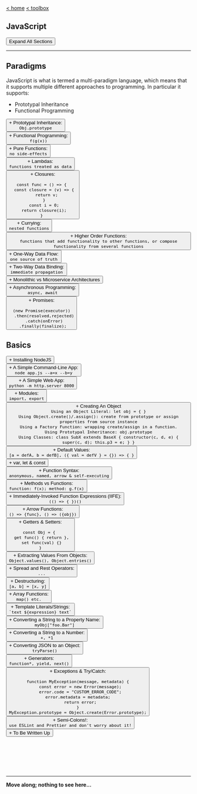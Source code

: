 <div style="display: inline-block;">
<a class="link" href="http://oclipa.github.io/">&lt; home</a>
<a class="link" href="http://oclipa.github.io/toolbox.html">&lt; toolbox</a>
</div> 

## JavaScript

<button type="button" id="toggle-all" value="none">Expand All Sections </button>

-------------------------------------------------------------------------------------------------------

## Paradigms

JavaScript is what is termed a multi-paradigm language, which means that it supports multiple different approaches to programming.  In particular it supports:

   * Prototypal Inheritance
   * Functional Programming

<div id="pi">
  <button type="button" class="collapsible">+ Prototypal Inheritance: <br/><code class="ex">Obj.prototype</code></button>   
<div class="content" style="display: none;" markdown="1">

* Objects without classes.
   * Each object instance has a prototype: Object.prototype, which is itself an object instance.
   * The prototype cannot access private variables in an child instance (they need to be accessed using getters and setters).
* Protoype delegation (the prototype chain)
   * a.k.a Object Linked to Other Objects - OLOO.
   * If a function is not found in the object, the engine will then look for it in the prototype.
* Prototype concatenation (`Object.assign()`)
   * Can pick and choose which properties to inherit (and dynamically change this over time).
* Function inheritance
   * Using a function to create a closure.

&nbsp;

-------------------------------------------------------------------------------------------------------

Note that prototypal inheritance is **not the same as classical inheritance**.  
   * In classical inheritance, classes are provided with a blueprint that is built from a hierarchical chain of sub-classes.  An instantiated class will be a single object with all of the properties of the sub-classes.
      * Pros:
         * Basic concepts easier to understand and interpret.
         * Code tends to be easier to read.
         * Better IDE support.
      * Cons:
         * Tight coupling, which makes it difficult to makes changes to base classes.
         * Multiple inheritance is very difficult to implement.
         * Brittle architecture, since bad designs are often baked into hierarchies so hard to fix.
         * Cannot choose what to inherit (Gorilla/Banana analogy, although can be minimized using interfaces).
   * In prototypal inheritance, objects concatenate properties from multiple objects in a flat (or much flatter) hierarchy. 
      * Pros:
         * Loose coupling.
         * Easier to maintain and update code (e.g. add additional properties or functionality at a later date).
         * Easier to scale across multiple processors.
      * Cons:
         * Code can be harder to read.
         * Steeper learning curve (particularly if coming from an OO background; scoping!)
   
JavaScript does not support (true) classical inheritance.

*It is difficult to identify any case where classical inheritance is more appropriate than prototypal inheritance!  The only case appears to be "if the language you are using depends on classical inheritance".*

&nbsp;

-------------------------------------------------------------------------------------------------------

A more in-depth discussion regarding descriptions of prototypal inheritance, can be found [here](https://alexsexton.com/blog/2013/04/understanding-javascript-inheritance/).  The following is extracted from that article:

```js
// define a prototype object with defaults.
const defaults = {
  zero: 0,
  one: 1
};

// use the prototype to create 
// specific instances
const myOptions = Object.create(defaults);
const yourOptions = Object.create(defaults);

// change properties of one instance
myOptions.zero = 1000;

// change properties of another instance
yourOptions.one = 42;

// update the defaults
defaults.two = 2;

// the instances have picked up the new defaults.
myOptions.two; // 2
yourOptions.two; // 2

// to create a new object that inherits 
// one of the instances, use:
let myWiderOptions = Object.create(defaults);
myWiderOptions = Object.assign(
    myWiderOptions, 
    myOptions, 
    { three: 3 }
);
// or, 
// let myWiderOptions = Object.create(myOptions);
// myOptions.three = 3;
```
</div>
</div>

<div id="fp">
<button type="button" class="collapsible">+ Functional Programming: <br/><code class="ex">f(g(x))</code></button>   
<div class="content" style="display: none;" markdown="1">

At it's core, functional programming is based on the four main principles:

   * Functional Composition
   * Avoiding Shared State
   * Avoiding Mutable Data
   * Avoiding Side-Effects

&nbsp;

-------------------------------------------------------------------------------------------------------

**Functional Composition**

* Function composition is the process of combining two or more functions in order to produce a new function, e.g. `f(g(x))`.
* There are two approaches to composition: compose and pipe.

*compose*

```js
// defining compose function
// this evalutes the functions 
// right-to-left (or bottom-to-top) 
// e.g. { ... 4th, 3rd, 2nd, 1st }
const compose = (...functions) => data =>
  functions.reduceRight((value, func) => func(value), data);

// e.g.
pipe(
  reverse,
  get6Characters,
  uppercase,
  getName,
)({ name: 'Fred Flintstone' })

// = [F DERF]
```
*pipe*

```js
// defining pipe function
// this evalutes the functions 
// left-to-right ( or top-to-bottom) 
// e.g. { 1st, 2nd, 3rd, 4th ... }
const pipe = (...functions) => data =>
  functions.reduce((value, func) => func(value), data);

// e.g.
pipe(
  getName,
  uppercase,
  get6Characters,
  reverse 
)({ name: 'Fred Flintstone' })

// = [F DERF]
```

&nbsp;

-------------------------------------------------------------------------------------------------------

**Avoiding Shared State**

* A function should not have any internal state and it should certainly not share that state with other functions.
* A function should only be aware of the data passed into it as input.
* The problem with shared state is that in order to understand the effects of a function, it is necessary to know the entire history of every shared variable that the function uses or affects.
* If state is shared, race-conditions can result, where functions compete to access resources.  This can mean that the order in which function calls can result is different output.

&nbsp;

-------------------------------------------------------------------------------------------------------

**Avoiding Mutable Data**

* Mutable data is any data that can changed after it was created.
* An immutable value or object cannot be changed, so every update creates new value, leaving the old one untouched.


&nbsp;

-------------------------------------------------------------------------------------------------------

**Avoiding Side-Effects**

In functional programming, a side effect is any application state change that is observable outside the called function other than its return value.

Examples include:
   * Modifying any external variable or object property (e.g., a global variable, or a variable in the parent function scope chain).
   * Logging to the console.
   * Writing to the screen.
   * Writing to a file.
   * Writing to the network.
   * Triggering any external process.
   * Calling any other functions with side-effects.

The goal in functional programming is to minimize side-effects; in the ideal case, the only result of calling a function should be the return value.

If side-effects cannot be avoided, best practice is to isolate them from the rest of the software.  To draw a comparision with OO programming, this is similar to the Model-View-Controller (MVC) pattern, where the View is the side-effects, the Controller the functional logic, and the Model the state.  These "components" should be kept separate and loosely coupled.

&nbsp;

-------------------------------------------------------------------------------------------------------

The ideal form of a function is the pure function, a function for which the same inputs always result in the same output, and there are no side-effects (i.e. no outside effects other than the return value).

Functional programming is supported by features such a:
   * First-class functions (i.e. functions are treated as objects)
   * Functions are arguments (i.e. the ability to pass a function as an argument)
   * Higher order functions (i.e. functions that accept other functions as input and return a function)
   
These features are typically enabled by combining **lambdas** (abstractions that can be passed into functions as data) with **closures** (encapsulation of data with functions such that they can be passed around).

</div>
</div>

<div id="purefunc">
<button type="button" class="collapsible">+ Pure Functions: <br/><code class="ex">no side-effects</code></button>   
<div class="content" style="display: none;" markdown="1">

A pure function is one that:

   * Given the same inputs, always returns the same output.
   * Has no side-effects.

Essentially, these are the essence of functional programming.

One of the chief advantages of pure functions is that, as long as the result is the same, they can be replaced without changing the meaning of the program, which is useful for things like micro-services and unit testing.  In addition, since they are guaranteed to be completely self-contained, they are great candidates for situations that require concurrency.

An indicator of an impure function is one that can be called without using its return value.  This implies that it produces side-effects.

In an ideal world, an application would be composed entirely of pure functions.  In practice, impure functions are required (e.g. Math.random(); Data.getTime(); anything that updates the UI or data source).

</div>
</div>

<div id="lambda">
<button type="button" class="collapsible">+ Lambdas: <br/><code class="ex">functions treated as data</code></button>   
<div class="content" style="display: none;" markdown="1">

Lambda expressions are abstractions that enable a function to be passed around like data.  In other languages that support them, lambda expressions are normally identified by arrow notation (`=>`), but this is not the case in JavaScript.

In JavaScript, it is common for 'lambda expression' to be reserved for anonymous functions, but this is not strictly true.  It is perfectly possible for a named function to a lambda expression *as long as it is passed into another function and treated as data*.   In addition, it is perfectly possible for an anonymous functions to not be a lambda expression *if it is not passed into another function*.  An example of this latter case would be a Self-Executing Function.

In summary: Lambda means "function used as data".

</div>
</div>

<div id="closures">
<button type="button" class="collapsible">+ Closures: <br/><code class="ex">
const func = () => { 
  const closure = (v) => { 
    return v; 
  } 
  const i = 0; 
  return closure(i); 
} 
</code></button>   
<div class="content" style="display: none;" markdown="1">

A more in-depth discussion of closures is given [here](https://oclipa.github.io/csharp-cheat-sheet/#closures?expand) (in the context of C#, but the general principles apply to JavaScript).  

In summary, there are two basic use cases:
1. Storing the state of data to be used in a particular method at a later time.
1. Hiding data but leaving it accessible to a particular method.

The following are a couple of illustrative examples...

This first example demonstrates a problem that closures can solve:  
   * At first glance this might be expected to print out (0, 1, 2, ...etc), but the actual output will be (10, 10, 10, ...etc).  
   * This is because `i` exists in the scope of the `createPrinters` function, so the latest value (10) will be used when the function is evaluated.

```js
const createPrinters = () => { 
  
  const arr = []; 
  
  // i is scoped within this function,
  // and so will retain whatever value
  // was set when the for loop completes.
  let i; 
  for (i = 0; i < 10; i++)  
  { 
    // storing anonymous function 
    arr[i] = () => { 
    
      // in arrow functions, variables are
      // scoped within the parent block 
      // (in this case, within the for loop)
      return i; 
    };
  } 

  // returning the array. 
  return arr; 
}

const printers = createPrinters(); 
  
printers.map(printer => { 
              console.log(printer()); 
            });

```
This second example shows a solution to the first example:
   * `val` is scoped within a closure (basically, a couple of nested functions), so it will retain whichever value it had when the closure was instantiated.  
   * When the `createPrinters` function is evaluated, the output will be the less surprising (0, 1, 2, ...etc).

```js
const createPrinters = () => { 
    
  const createClosure = (val) => { 
    
    // val is scoped within this function,
    // and so will retain whatever value
    // was passed in via the arguments.
    return () => {
    
      // in arrow functions, variables are
      // scoped within the parent block (in
      // this case, within createClosure)
      return val; 
    }; 
  };
  
  var arr = []; 
  var i; 
  for (i = 0; i < 10; i++)  
  { 
    // storing the closure function 
    arr[i] = createClosure(i); 
  } 
  return arr; 
};

var printers = createPrinters(); 

printers.map(printer => { 
              console.log(printer()); 
            })
```

This final example demonstrates how a closure can be used for data privacy:
   * In this case, our hero's profession can only be revealed by asking him directly (with a password!), unlike his appearance, which can be seen just by looking at him.

```js
const animal = {
  animalType: 'animal',
 
  describe () {
    return 'An ' + this.animalType + ' with ' + this.furColor + 
      ' fur, ' + this.legs + ' legs, and a ' + this.tail + ' tail.';
  }
};
 
const mouse = () => {
  const secret = 'spy';

  const testPassword = (password) => {
    const privateKey = -2133058532;

    let hash = 0; 
    if (password.length === 0) return hash; 
    for (i = 0; i < password.length; i++) { 
      char = password.charCodeAt(i); 
      hash = ((hash << 5) - hash) + char; 
      hash = hash & hash; 
    } 
    return hash === privateKey; 
  };

  return Object.assign(
    Object.create(animal), 
    {
      animalType: 'mouse',
      furColor: 'brown',
      legs: 4,
      tail: 'long, skinny',
      profession: (password) => {
        return testPassword(password) ? 
                  secret : "secret";
      }
    }
  );
};
 
const peek = (animal) => {
  console.log("Peek:");
  console.log(animal);
};
const ask = (animal, password) => {
  console.log("Ask:");
  console.log(animal.profession(password));
};

const james = mouse();

peek(james); // "secret"
ask(james, "skyfall"); // "spy"
```
</div>
</div>

<div id="curry">
<button type="button" class="collapsible">+ Currying: <br/><code class="ex">nested functions</code></button>   
<div class="content" style="display: none;" markdown="1">

Currying is a process in functional programming in which we can transform a function with multiple arguments into a sequence of nesting functions. It returns a new function that expects the next argument inline.

*NOTE*: the number of nested functions a curried function has depends on the number of arguments it receives. If this is not the case, it is not a *curry* but a *partial function*.

**A Simple Example**

Consider the following function that multiplies two numbers:
```js
function multiply(x, y) { return x * y; }
```
This function can be refactored in the following manner:
```js
function curriedMultiply(x) {
  return (y) => { return x * y; }
}
```
Now, `curriedMultiply` no longer performs the multiplication itself; instead, it returns a specialized multipler function.

For example, `curriedMultiply(3)` is effectively the same as the following:
```js
function(y) {
  return 3 * y;
}
```
*NOTE*: `multiply(x, y)` is equivalent to `curriedMultiply(x)(y)`.

**A More Real-World Example**

Consider how `fs.readFile(path, encoding, callback)` can be curried to separate out the callback parameter:
```js
fs.curriedReadFile(path, encoding);
```
This now returns a specialized reader function:
```js
const reader = fs.curriedReadFile("hello.txt", "utf8");

reader(callback);
```
Here, `reader` is an asynchronous function that only knows how to read `hello.txt` and has a single callback parameter.

This is useful because `curriedReadFile` can be implemented so that it starts the asynchronous read operation but we are not forced to use the reader immediately.  The function can be cached or passed around while the I/O operation progresses.  When we need the result, we will call the reader with a callback.

By currying, we have separated the initiation of the asynchronous operation from the retrieval of the result. This is very powerful because now we can initiate several operations in a close sequence, let them do their I/O in parallel, and retrieve their results afterwards. Here is an example:

```js
const reader1 = curriedReadFile(path1, "utf8");
const reader2 = curriedReadFile(path2, "utf8");
// I/O is parallelized and we can do other things while it runs

// further down the line:
reader1((err, data1) => {
  reader2((err, data2) => {
    // do something with data1 and data2
  });
`});
```

```js
function curriedReadFile(path, encoding) {
  var _done, _error, _result;

  // create a default callback that simply stores the 
  // results and any error message, and flags that the
  // I/O is complete.
  var callback = (error, result) => { 
    _done = true,
    _error = error, 
    _result = result; 
  };

  // starts reading the file asynchronously.
  // the callback is passed as a closure; when triggered this
  // will store the results and any error message (and 
  // set "done" to true)  
  fs.readFile(path, encoding, function(e, r) { 
    callback(e, r); 
  });

  // Here '_' is the function we pass to curriedReadFile
  // Where we actually do the IO stuff
  return (_) => {

    // If fs.readFile returned (_done is set), we just 
    // execute our IO code with the results
    if (_done) {
      _(_error, _result);

    // If it still hasn't return, our function that 
    // does IO stuff ('_') now becomes the callback 
    // (see fs.readFile body)
    } else {
      callback = _; 
    };
  }
}
```

**When Is Currying Useful?**

Some cases where currying is useful are:
* When you want to write little code modules that can be reused and configured with ease (e.g. for distribution by npm).
* When you want to avoid frequently calling a function with the same argument.

**Curry == Promise?**

The ability for a curry to encapsulate an asynchronous function and return the result later means that this could be considered a very simple form of a Promise.

</div>
</div>

<div id="hof">
<button type="button" class="collapsible">+ Higher Order Functions: <br/><code class="ex">functions that add functionality to other functions, or compose functionality from several functions</code></button>   
<div class="content" style="display: none;" markdown="1">

Higher Order Functions are fundamental to the way JavaScript works.  Essentially they allow functions to be composed together, to return another function. 

A Higher Order Function accepts one or more functions as arguments and returns another function.

```js
const strArray = ['JavaScript', 'Python', 'PHP', 'Java', 'C'];

// this is a higher order function
function mapForEach(arr, fn) {
  const newArray = [];
  for(let i = 0; i < arr.length; i++) {
    newArray.push(
      fn(arr[i])
    );
  }
  return newArray;
}

// pass a function to mapForEach that returns
// the number of characters in an item
const lenArray = mapForEach(strArray, function(item) {
  return item.length;
});

// prints [ 10, 6, 3, 4, 1 ]
console.log(lenArray);
```

</div>
</div>

<div id="oneway">
<button type="button" class="collapsible">+ One-Way Data Flow: <br/><code class="ex">one source of truth</code></button>   
<div class="content" style="display: none;" markdown="1">

* One-way data flow means that the model is the single source of truth.
* The UI can signal changes to the model but only the model can change the app's state.
* Data is input from the UI and then passed back to the model to be manipulated.  The results are then passed down the component tree to be redisplayed.
* This effectively means that the application follows the Data Down, Action Up pattern, which makes it easier to understand.

```
user notifies intention to update
=====> intention sent "up" to model 
==========> model decides what to do with intention
<========== model updates based on intention
<===== updated properties sent "down" to components
updated properties displayed to user
```

Pros:
   * Simple data flow (which makes debugging easier)
   * Scales well.

Cons:
   * Can require more code.

This is typically used in front-end frameworks, such as React, however the following is an example using vanilla JavaScript:

**Vanilla JS Example**

*oneway.html*

```html
<!DOCTYPE html>
<html>
<head>
  <meta charset="utf-8">
  <meta name="viewport" content="width=device-width">
  <title>JS Bin</title>
</head>
<body>
    <main class="main">
      <div class="quote" data-binding="quote"></div>
      <div class="author" data-binding="author"></div>
    </main>

    <script src="./oneway.js"></script>
</body>
</html>
```

*oneway.css*

```css
body {
  height: 100vh;
  margin: 0;
  padding: 0;
  display: flex;
  font-family: "Helvetica neue", Helvetica, sans-serif;
  justify-content: center;
}

.main {
  width: 60%;
  align-self: center;
}

.quote {
  font-style: italic;
}

.author {
  font-weight: 600;
  text-align: right;
}
```

*oneway.js*

```js
import './oneway.css';

// create an array of quotes
const quotes = [
  {
    author: 'Albert Einstein',
    quote: 'Strive not to be a success, but rather to be of value.'
  },
  {
    author: 'Robert Frost',
    quote: `Two roads diverged in a wood, and I—I took the one 
            less traveled by, And that has made all the difference.`
  }
];

// timer mimics user interaction
// setInterval() is a built-in function provided by the window.
setInterval(() => {

  // 1) at intervals, a random quote is "selected by the user"
  const index = Math.floor(
    Math.random() * Math.floor(quotes.length)
  );
  const { author, quote } = quotes[index];
  
  // 2) selected quote is "sent to model"
  Object.assign(state, {
    author: author,
    quote: quote
  });
}, 2000); // every 2 seconds; triggers render

// Proxy mimics model
const createStateProxy = (quote) => {
  return new Proxy(quote, {
    // get handler returns a value derived
    // from the supplied properties 
    //(e.g. validation)
    // get: (quote, property, value) => { }
    
    // set handler allows the quote to
    // to be updated based on the property
    // and value; returns a boolean to 
    // indicate success.
    set: (quote, property, value) => {
    
      // 3) quote is updated
      quote[property] = value;
      
      // 4) updated quote is "sent to UI"
      render();
      
      return true;
    }
  });
};

const stateProxy = createStateProxy(quotes[0]);

const render = () => {
  // get all data-binding ids in HTML document
  const bindings = Array.from(
    document.querySelectorAll('[data-binding]')
  ).map(
    e => e.dataset.binding
  );
  
  // if the data-binding ids match a property
  // in the stateProxy, update the HTML to display
  // the property value
  bindings.forEach(binding => {
    if (stateProxy[binding]) {
      document.querySelector(
        `[data-binding='${binding}']`
      ).innerHTML = stateProxy[binding];
    } else {
      throw new ReferenceError(
          `${binding} is a not a member of the current page`
      );
    }
  });
};

render();
```

**React Example**

*App.js*

```jsx
import React, { Component } from 'react';
import ReactDOM from 'react-dom';
import './oneway.css';
import Quote from './Quote'

class App extends Component {
  state = {
    author: '',
    quote: '',
  };

  quoteChangeHandler = (newAuthor, newQuote) => {
    this.setState({ author: newAuthor, quote: newQuote });
  };

  render() {

    let quote = (<Quote 
                  onChange={this.quoteChangeHandler} 
                  quote={this.state.quote} 
                  author={this.state.author} />);

    return (
      <div className="App"> {/* required */} 
        {quote}
      </div>
    );
  }
}

export default App;
```

*Quote.js*

```jsx
import React, { useEffect } from 'react';

const Quote = (props) => {

  const quotes = [
    {
      author: 'Albert Einstein',
      quote: 'Strive not to be a success, 
              but rather to be of value.'
    },
    {
      author: 'Robert Frost',
      quote: 'Two roads diverged in a wood, 
               and I—I took the one less 
               traveled by, And that has 
               made all the difference.'
    }
  ];
  
  function updateQuote(){
    const index = Math.floor(Math.random() * Math.floor(quotes.length));
    const { author, quote } = quotes[index];
    props.onChange(author, quote)
  }

  useEffect(() => {
    // fake user interaction
    const timer = setTimeout(() => {
      updateQuote();
    }, 2000);

    return () => {
      clearTimeout(timer); // JavaScript built-in function
    };
  });

  return (
    <div class="main">
      <div class="quote">{props.quote}</div>
      <div class="author">{props.author}</div>
    </div>
  );
}

export default Quote;
```


</div>
</div>

<div id="twoway">
<button type="button" class="collapsible">+ Two-Way Data Binding: <br/><code class="ex">immediate propagation</code></button>   
<div class="content" style="display: none;" markdown="1">

Two-way binding just means that:
1. When properties in the model get updated, the updates get *immediately propagated* to the view.
1. When UI elements get updated, the changes get *immediately propagated* to the model.

```
user 1 interacts with view 1
<=====> model 1 reflects interaction
<==========> model 1 updates model 2
view 1 updates to reflect model 1 and model 2
view 2 updates to reflect model 1 and model 2
```

Pros:
   * View will always reflect model (and vice versa).
   * Makes model a safe, atomic data source for whole application.

Cons:
   * Can be difficult to debug.

</div>
</div>

<div id="mono">
<button type="button" class="collapsible">+ Monolithic vs Microservice Architectures</button>   
<div class="content" style="display: none;" markdown="1">

A monolithic application is one written as one unit of code, with components designed to work together, sharing the same memory and resources.

Pros:
  * Easier to implement features that have cross-cutting concerns (e.g. logging, security features, etc.).
  * Can have performance advantages due to shared-memory access.

Cons:
  * Componenents tend to be tightly coupled, which makes maintence and scaling difficult.
  * Can be much harder to understand dependencies and data flow.

A microservice consists of many smaller, independent applications, each of which has its own memory and resources.

Pros:
   * Tend to be better organized, with clearer separation of concerns.
   * Much easier to scale and reconfigure.
   * Easier to isolate performance bottlenecks so they are easier to handle.

Cons:
   * Can be difficult to separate or encapsulate cross-cutting concerns.
   * Tend to require management of a many virtual machines or containers.

</div>
</div>

<div id="async">
<button type="button" class="collapsible">+ Asynchronous Programming: <br/><code class="ex">async, await</code></button>   
<div class="content" style="display: none;" markdown="1">

Synchronous programming means that code is executed sequentially and will block on longer running tasks.

Asynchronous programming means that the engine runs in an event loop, from which operations are spawned.  If an operation takes a long time, the loop continues running until a result is received.  Typically this is handled through events.

Asynchronous programming is much better suited to UIs, or applications that depend on network interaction.  This is particularly relevant for web applications, which is why it is important for JavaScript.

</div>
</div>

<div id="promise">
<button type="button" class="collapsible">+ Promises: <br/><code class="ex">
(new Promise(executor))
  .then(resolved,rejected)
  .catch(onError)
  .finally(finalize); 
</code></button>   
<div class="content" style="display: none;" markdown="1">

A promise is an object that may produce a single value at some time in the future.  This could be a resolved value, or a reason why it was not resolved.

A promise has 3 states:
   * Fulfilled: `onFulfilled()` will be called (e.g., `resolve()` was called)
   * Rejected: `onRejected()` will be called (e.g., `reject()` was called)
   * Pending: not yet fulfilled or rejected

`resolve` and `reject` are callbacks that react to the result of the promise.  Once returned, a promise is considered "settled" and cannot be reused (it is immutable).

A promise will immediately start doing a task.  If there is less hurry, alternatives are Observables (which allow composition of tasks - see RxJS) and Tasks (which are similar to promises but concern computations rather than results - can start/cancel/stop the computation).

**Examples**

The basic pattern for using promises is:

```js
const executorFunction = (resolve, reject) => {
  if (promise_kept) {
    resolve('Success');
  } else {
    reject(new Error('Failed'));
  }
}

const handleFulfilledFunction1 = (result) => {
  console.log(result);
  return result;
}

const handleRejectedFunction = (reason) => {
  console.log(reason);
  throw -999;
}

const handledErrorFunction = (reason) => {
  if (reason === -999) {
    // error handled previously in chain
  } else {
    // handle error
  }
}

const finalizeFunction = (info) => {
  // clean-up
}

(new Promise(executorFunction))
  .then(handleFulfilledFunction1,handleRejectedFunction)
  .then(handleFulfilledFunction2)
  .then(handleFulfilledFunction3)
  .catch(handleErrorFunction)
  .finally(handleFinalizeFunction);
```

Note that if `handleRejectedFunction` is not specified, a default handler will be used that simply passes the rejection to the next promise in the chain.

A more concrete example is:

```js
// threshold to cause errors
const THRESHOLD_A = 8; // always fails if 0

// the resolve and reject values are passed in from
// the .then() function.  reject is optional.
let promise = new Promise(function (resolve, reject) {
  // get 'random' number
  const randomInt = Date.now();

  // find the remainder
  const value = randomInt % 10;

  // check if value is within range
  promise_kept = value < THRESHOLD_A;

  if (promise_kept) {
    // check if number is odd or even
    const isOdd = value % 2 ? true : false;

    // pass result to next step of chain
    resolve({ theNumber: value, isOdd: isOdd });
  } else {
    // return error
    reject(new Error('value exceeded threshold'));
  }
});

// resolve(any)
// can only pass a single object
const getValidNumber = (result) => {
  console.log(`Success!: ${result.theNumber}`);

  // value will be passed to next promise in chain
  return result;
};

// resolve(any)
// can only pass a single object
function checkParity(result) {
  // The "testForOdd()" function gets "result" as closure variable.
  var testForOdd = function (resolve, reject) {
    const theNumber = result.theNumber;
    const isOdd = result.isOdd;
    
    if (isOdd) {
      reject(`Number is odd: ${theNumber}`);
    } else {
      resolve(result);
    }
    return;
  };
  return new Promise(testForOdd);
}

// reject(any)
// can only pass a single object
const handleRejected = (reason) => {
  console.log(`Failed!: ${reason}`);
  throw -999; // must "throw" something, to maintain error state down the chain
};

// if the rejection handler is not specified, a default
// handler is used which simply passes the error to the
// next promise in the chain.
promise
  .then(getValidNumber, handleRejected)
  .then(checkParity)
  .then((info) => {
    console.log(info);
    return info;
  })
  // any unhandled errors or rejections are passed to .catch()
  // note that any errors that occur in catch will not be
  // handled
  .catch((reason) => {
    if (reason === -999) {
      console.error('Had previously handled error');
    } else {
      console.error(`Whoops: ${reason}`);
    }
  })
  // this is the last chance to handle any failure states
  .finally((info) => console.log('All done'));
```

**Triggering a Promise Immediately**

In practice, an executor usually does something asynchronously and calls resolve/reject after some time, but it doesn’t have to. It is also possible to call resolve or reject immediately, like this:

```jsx
let promise = new Promise(function(resolve, reject) {
  // not taking time to do the job
  resolve(123); // immediately give the result: 123
});
```

For instance, this might happen when a job is started however it is then seen that everything has already been completed and cached.

Along the same lines, the `resolve()` and `reject()` functions can be accessed statically to achieve the same result:

```jsx
var p1 = new Promise( function(resolve,reject){
    reject( "Oops" );
} );

// is equivalent to:

var p2 = Promise.reject( "Oops" );
```

**Making async/await parallel: Promise.all()**

To quote from MDN:

> The Promise.all() method returns a single Promise that resolves when all of the promises passed as an iterable have resolved or when the iterable contains no promises. It rejects with the reason of the first promise that rejects.

e.g.:

```js
async function sequence() {
    await Promise.all([promise1(), promise2()]);  
    return "done!";
}
```

An alternative approach is:

```js
function timeout(ms) {
  return new Promise((resolve) => setTimeout(resolve.bind(null, "done!"), ms));
}

async function parallel() {
  console.log(Date.now());

  // Start a 500ms timer asynchronously…
  const wait1 = timeout(500); 
  // …meaning this 50ms timer happens in parallel.
  const wait2 = timeout(50); 

  // Wait 500ms for the first timer…
  await wait1;
  console.log(Date.now());
  
  // …by which time this timer has already finished.
  await wait2; 
  console.log(Date.now());
}

parallel();
```

</div>
</div>

## Basics

<div id="nodejs">
<button type="button" class="collapsible">+ Installing NodeJS</button>   
<div class="content" style="display: none;" markdown="1">
  
NodeJS provides many tools that aid JavaScript development, not least of which is the npm package management tool.
  
To install NodeJS:
* Either, download the installer from the NodeJS website: [https://nodejs.org](https://nodejs.org)
* Or, if using MacOS, install using HomeBrew: `brew install node`
* Or, if using Zsh on Unbuntu (if using Bash, just replace `zsh` with `bash` and `.zshrc` with `.bash_profile`):
   1. `sudo apt-get update`
   1. `sudo apt-get upgrade`
   1. `sudo apt-get install build-essential`
   1. `curl -o- https://raw.githubusercontent.com/nvm-sh/nvm/v0.35.3/install.sh | zsh`
   1. Restart prompt (if there problems are reported with .bashrc, check the permissions on .bashrc)
   1. `nvm install --lts`
   1. `nvm use --lts`
   1. `echo "nvm use --silent --lts" >> .zshrc`

After installing NodeJS, it is recommended to also install the following packages from npm:

* http-server: `npm install -g http-server`
</div>
</div>

<div id="simple-cmd-app">
<button type="button" class="collapsible">+ A Simple Command-Line App: <br/><code class="ex">node app.js --a=x --b=y</code></button>   
<div class="content" style="display: none;" markdown="1">
  
NodeJs must be installed in order to run JavaScript on the command line.

Once installed, a script can be run using `node filename.js`, e.g.:

*add.js*

```js
// Simple Addition Function in JavaScript 
function add(a, b) { 
  return a+b 
}

console.log(add(4, 6)) 
```

Run command: 
```
$ node add.js
10
```

**Command-Line Arguments**

To read command-line arguments, access the `process.argv` property:

*print-args.js*

```js
console.log(process.argv);
```

Run command:
```
$ node print-args.js one two three four five`
[ 'node',
  '/home/dev/jsdemo/argv.js',
  'one',
  'two',
  'three',
  'four',
  'five' ]
```
Note that the output includes both the `node` command and the script path.

**yargs**

To simplify handling of command-line arguments, the `yargs` package can be installed using npm: 
* `npm install yargs`

A simple example of using `yargs` is the following:

*battleships.js*

```js
import argv from 'yargs';

if (argv.x === 3 && argv.y >= 2 && 5 <= argv.y) {
  console.log('You hit my battleship!')
} else {
  console.log('Missed!')
}
```

Run command: 
```
$ node battleships.js --x=3 --y=2
You hit my battleship!

$ node battleships.js --x 3 --y 3
You hit my battleship!

$ node battleships.js --x 3 --y=1
Missed!
```

There is much more that `yargs` enables; see the following for further information:
   * [http://yargs.js.org/](http://yargs.js.org/)

</div>
</div>

<div id="simple-web-app">
<button type="button" class="collapsible">+ A Simple Web App: <br/><code class="ex">python -m http.server 8000</code></button>   
<div class="content" style="display: none;" markdown="1">

To start a simple web server for testing JavaScript web apps, install the `http-server` package from npm: 
* http-server: `npm install -g http-server`

To start the web server, run the following command in the same folder as your `index.html` file:

```
$ http-server
Starting up http-server, serving ./
Available on:
  http://192.168.0.5:8080
  http://127.0.0.1:8080
Hit CTRL-C to stop the server
```

The web app can then be viewed in any browser by visiting: 
* `http://localhost:8080`

**A Simple Web App**

*index.html*

```html
<!DOCTYPE html>
<html lang="en" dir="ltr">
  <head>
    <meta charset="utf-8" />
    <title>My Awesome Page</title>
    
    <!-- 
      "defer" allows faster page loads, 
      but may not work in older browsers 
    -->
    <script defer src="src/index.js" charset="utfs-8"></script>
  </head>
  <body>
    <div id="quotes"></div>
    <button id="give-cat">GIVE ME A CAT!</button>
    <div id="cat-pic"></div>
  </body>
</html>
```

*index.js*

```js
let quotesDiv = document.getElementById('quotes');

fetch('https://api.kanye.rest')
  .then((res) => res.json())
  .then((quote) => {
    // tick marks indicate a template literal, which
    // allows a string to contain placeholders
    quotesDiv.innerHTML += `<p>${quote.quote}</p>`;
  });

let catButton = document.getElementById('give-cat');

catButton.addEventListener('click', (evt) => {
  let catDiv = document.getElementById('cat-pic');

  fetch('https://api.thecatapi.com/v1/images/search?')
    .then((res) => res.json())
    .then((cats) => {
      cats.forEach((cat) => {
        catDiv.innerHTML = `<h3>Here is your cat</h3>
            <img src="${cat.url}" alt="kitty" />`;
      });
    });
});
```

</div>
</div>

<div id="modules">
<button type="button" class="collapsible">+ Modules: <br/><code class="ex">import, export</code></button>   
<div class="content" style="display: none;" markdown="1">

**Importing in ES6**

```js
import 'helpers'
// ES5: require('···')

import Express from 'express'
// ES5: const Express = require('···').default || require('···')

import { indent } from 'helpers'
// ES5: const indent = require('···').indent

import * as Helpers from 'helpers'
// ES5: const Helpers = require('···')

import { indentSpaces as indent } from 'helpers'
// ES5: const indent = require('···').indentSpaces
```

**Exporting in ES6**

```js
export default function () { ··· }
// ES5: module.exports.default = ···

export function mymethod () { ··· }
// ES5: module.exports.mymethod = ···

export const pi = 3.14159
// ES5: module.exports.pi = ···
```

</div>
</div>

<div id="createobj">
<button type="button" class="collapsible">+ Creating An Object<code class="ex">
Using an Object Literal: let obj = { }
Using Object.create()/.assign(): create from prototype or assign properties from source instance
Using a Factory Function: wrapping create/assign in a function.
Using Prototypal Inheritance: obj.prototype
Using Classes: class SubX extends BaseX { constructor(c, d, e) { super(c, d); this.p3 = e; } }
</code></button>
<div class="content" style="display: none;" markdown="1">

There are several approaches to creating objects in JavaScript (as shown above).  As a general rule of thumb, directly manipulating a prototype, or using classes, should be avoided, since these create problems for functional programming.

&nbsp;

-------------------------------------------------------------------------------------------------------

*Using an Object literal*

This is the basic way to create an object in JavaScript.

```js
let X = { p1: a, p2: b, myMethod () { return `my method`; } }
```
e.g.:
```js
let mouse = {
  furColor: 'brown',
  legs: 4,
  tail: 'long, skinny',
  describe () {
    return `A mouse with ${this.furColor} 
      fur, ${this.legs} legs, and a 
      ${this.tail} tail.`;
  }
};

```

&nbsp;

-------------------------------------------------------------------------------------------------------
*Using Object.create()*

In this case, a new object is created from a base object (using `Object.create()` and the properties of the new object are set (using `Object.assign()`).

* `Object.create()` creates a new object, using an existing object as the prototype.
* `Object.assign()` copies all enumerable own properties from one or more source objects to a target object
   * An "own property" is one that is not inherited.

```js
let baseX = { p1: a, p2: b, myMethod() { return `base method` } }

let concreteSubX = return Object.assign(
    Object.create(baseX), { p1: c, p3: d }
);
```
e.g.:
```js
let animal = {
  animalType: 'animal',
  
  describe () {
    return `An ${this.animalType}, with 
      ${this.furColor} fur, ${this.legs} 
      legs, and a ${this.tail} tail.`;
  }
};

// assign(target, source1, source2 ...)
let mouse = Object.assign(
  Object.create(animal), 
  {
    animalType: 'mouse',
    furColor: 'brown',
    legs: 4,
    tail: 'long, skinny'
  }
);
```

&nbsp;

-------------------------------------------------------------------------------------------------------

*Using a Factory Function*

A slight refinement upon using `Object.create()` directly is to wrap it in a factory function.  This allows the function to be called multiple times.

```js
let baseX = { p1: a, p2: b, myMethod() { return `base method`; } }

let subX = function subX () {
  return Object.assign(
    Object.create(baseX), { p1: c, p3: d }
  );
};

let concreteSubX = subX();
```
e.g.:
```js
let animal = {
  animalType: 'animal',
 
  describe () {
    return `An ${this.animalType}, with 
      ${this.furColor} fur, ${this.legs} 
      legs, and a ${this.tail} tail.`;
  }
};
 
let mouse = function mouse () {
  return Object.assign(
    Object.create(animal), 
    {
      animalType: 'mouse',
      furColor: 'brown',
      legs: 4,
      tail: 'long, skinny'
    }
  );
};

let mickey = mouse();
```

&nbsp;

-------------------------------------------------------------------------------------------------------

*Using Prototypal Inheritance*

This is the core principle upon which inheritance in JavaScript is based.

```js
function BaseX(a, b) 
{ 
  p1: a, 
  p2: b 
}

BaseX.prototype.myMethod = function() {
  return ( "base method" );
};

function SubX(c, d, e) 
{ 
  BaseX.call(this, p1: c, p2: d); 
  p3: e;
}

SubX.prototype = Object.create(BaseX.prototype);
SubX.prototype.constructor = SubX;

SubX.prototype.myMethod = function() {
  return ( "overidden method" );
};

const baseX = new BaseX('a', 'b');

const subX = new SubX('c', 'd', e);
```
e.g.:
```js
function Rodent(rodentType, furColor, legs, tail) {
  this.rodentType = rodentType;
  this.furColor = furColor;
  this.legs = legs;
  this.tail = tail;
}

// add describe function
Rodent.prototype.describe = function() {
  return ('A ' + this.rodentType +', with ' + 
            this.furColor + ' fur, ' + 
            this.legs +' legs, and a ' + 
            this.tail +' tail.');
};

// constructor function
function Mouse(rodentType, furColor, legs, tail, food) {
  Rodent.call(this, rodentType, furColor, legs, tail);
  this.food = food;
}

// inheritance logic
Mouse.prototype = Object.create(Rodent.prototype);
Mouse.prototype.constructor = Mouse;

// override describe function
Mouse.prototype.describe = function() {
  return ('A ' + this.rodentType + ', with ' + 
            this.furColor + ' fur, ' + 
            this.legs +' legs, and a ' + 
            this.tail +' tail. It likes ' + 
            this.food + '.');
}

const rodent = new Rodent('vole', 'grey', 4, 'short, stubby');
console.log(rodent.describe());

const mouse = new Mouse('mouse', 'red', 4, 'pink', 'cheese');
console.log(mouse.describe());
```

&nbsp;

-------------------------------------------------------------------------------------------------------

*Using Classes*

Note that `class` is simply syntactical sugar on prototype inheritance, so this example and the preceeding one are essentially identical under-the-covers.  The `class` pattern in ES6 is not the same as classical inheritance.

```js
class BaseX {
  constructor(a, b) {
    this.p1 = a;
    this.p2 = b;
  }
  
  myMethod() { return ( "base method" ); }
}

class SubX extends BaseX {
  constructor(c, d, e) {
    super(c, d);
    this.p3 = e;
  }
  
  myMethod() { return ( "overridden method" ); }
}

const baseX = new BaseX('a', 'b');

const subX = new SubX('c', 'd', e);
```
e.g.:
```js
class Rodent {
  constructor(rodentType, furColor, legs, tail) {
    this.rodentType = rodentType;
    this.furColor = furColor;
    this.legs = legs;
    this.tail = tail;
  }
  
  describe() {
    return ('A ' + this.rodentType +', with ' + 
              this.furColor + ' fur, ' + 
              this.legs +' legs, and a ' + 
              this.tail +' tail.');
  }
}

class Mouse extends Rodent {
  constructor(rodentType, furColor, legs, tail, food) {
    super(rodentType, furColor, legs, tail);
    this.food = food;
  }
  
  describe() {
    return ('A ' + this.rodentType + ', with ' + 
          this.furColor + ' fur, ' + 
          this.legs +' legs, and a ' + 
          this.tail +' tail. It likes ' + 
          this.food + '.');
  }
}

// Actual usage remains the same
const rodent = new Rodent('vole', 'grey', 4, 'short, stubby');
console.log(rodent.describe());

const mouse = new Mouse('mouse', 'red', 4, 'pink', 'cheese');
console.log(mouse.describe());
```

</div>
</div>

<div id="defaults">
<button type="button" class="collapsible">+ Default Values: <br/><code class="ex">[a = defA, b = defB], ({ val = defV } = {}) => { }</code></button>   
<div class="content" style="display: none;" markdown="1">

Default array values:

```js
const scores = [22, 33]
const [math = 50, sci = 50, arts = 50] = scores

// Result:
// math === 22, sci === 33, arts === 50
```

Default argument values:

```js
function greet({ name = 'Rauno' } = {}) {
  console.log(`Hi ${name}!`);
}
 
greet() // Hi Rauno!
greet({ name: 'Larry' }) // Hi Larry!
```

</div>
</div>

<div id="var">
<button type="button" class="collapsible">+ var, let &amp; const</button>   
<div class="content" style="display: none;" markdown="1">

`var`- creates a variable; doesn't differentiate between variables and constants.
   * `var` is scoped to the immediate function body (i.e. function scope).
   * `var foo = "foo1"; var foo = "foo2";` is allowed.
   * Creating a globally-scoped `var` adds a property on the global object (`window.foo`).
   * Using `var` allows variables to be hoisted (i.e. used before they are defined).

`let`- is basically the same as `var`; use this if a variable is actually variable.
   * `let` is scoped to the immediate enclosing block denoted by `{ }` (i.e. block scope).
   * `let bar = "bar1"; let bar = "bar2";` is a SyntaxError (already declared).
   * Creating a globally-scoped `let` does not add a property on the global object.
   * Using `let` does not allow variables to be hoisted.

`const`- is basically the same as `let` except it is read-only.
   * In this content, read-only means that the pointer (if a reference-type) or value (if a value-type) cannot be changed once defined.  It does not mean that the contents of a reference-type cannot be changed.
   * Other than being read-only, `const` behaviour is the same as `let`.

With the release of ES6, avoid using `var`.

</div>
</div>

<div id="function">
<button type="button" class="collapsible">+ Function Syntax: <br/><code class="ex">anonymous, named, arrow &amp; self-executing</code></button>   
<div class="content" style="display: none;" markdown="1">

```js   
    // anonymous function 
    var multiply = function(x, y) {
        return (     // or, return x * y;
          x * y;
        )
    };

    // named function 
    var multiply = function name(x, y) {
      ...
    };
    
    // arrow function
    const multiply = (x, y) => {
        return (     // or, return x * y;
          x * y
        )
    };
    
    // self-executing expression (a.k.a: Immediately-Invoked Function Expressions)
    (function() {
      statements
    })();
    
    // or,
    
    (() => {
      statements
    })();  
```
</div>
</div>

<div id="methods">
<button type="button" class="collapsible">+ Methods vs Functions: <br/><code class="ex">function: f(x); method: g.f(x)</code></button>   
<div class="content" style="display: none;" markdown="1">

The difference between a method and a function (in JavaScript) is: 
   * functions are called in isolation (e.g. `someFunction()`)
   * methods are only called from other objects (e.g. `someObject.someFunction()`)

e.g.

```js
    var object = {
      myMethod: function() {
        console.log("What am I?");
      }
    };
    
    object.myMethod(); // method call
    
    var myFunc = object.myMethod; 
    myFunc();          // function call
```
For those coming from languages such as C#, it may be useful to think of functions as private and methods as public.
</div>
</div>

<div id="iife">
<button type="button" class="collapsible">+ Immediately-Invoked Function Expressions (IIFE): <br/><code class="ex">(() => { })()</code></button>   
<div class="content" style="display: none;" markdown="1">

Immediately Invoked Function Expressions (a.k.a. Self-Executing Functions) are functions which are invoked immediately after being defined, i.e. they don't need to be explicitly called elsewhere in the code.

The general form is `(function(){ })();`.  
   * The parentheses around the function are to ensure that the code within the function is contained in the private scope of the function.
   * The parentheses at the end of the function are what invokes the function.
   
Common pattern to prevent collisions when importing multiple JavaScript files:

```jsx
(function () {

    function MyFunc() {
    }
    
    // register MyFunc function with window scope
    window['MyFunc'] = MyFunc;

    ...etc...
})();

function onDocumentLoad() {
    new MyFunc();
}

document.addEventListener('DOMContentLoaded', onDocumentLoad);
```
</div>
</div>

<div id="arrow">
<button type="button" class="collapsible">+ Arrow Functions: <br/><code class="ex">() => {func}, () => ({obj})</code></button>   
<div class="content" style="display: none;" markdown="1">

"Traditional" Function (ES5):

```js
function myFunc(args) {
  console.log(args);
  return ...
}
```

Arrow Function (ES6):

```js
// defines func that performs a task (and may return)
// Uses braces {}
const myFunc = (args) => {
  console.log(args);
  return ... // optional
}

// defines func that returns an object
// Uses parenthesis () or, for clarity, ({})
const myFunc = (args) => ({
  val1: args.val1,
  val2: args.val2
}) // return statement not needed


```

Differences:
* Arrow functions avoid problems with `this` keyword (always refers to the enclosing context).
* Arrow functions have an implicit return, so the `return` keyword does not need to be used, however the function block must be wrapped in parantheses (if nothing is being returned, the parantheses can be left out).
* Arrow functions cannot be [hoisted](https://www.w3schools.com/js/js_hoisting.asp), unlike the ES5 function.
* Arguments must be explicitly passed into arrow functions (the `arguments` object is only available to ES5 functions).
* Cannot use arrow functions as constructors or methods (see below).
</div>
</div>

<div id="getset">
<button type="button" class="collapsible">+ Getters &amp; Setters: <br/><code class="ex">
const Obj = { 
  get func() { return }, 
  set func(val) {} 
}
</code></button>   
<div class="content" style="display: none;" markdown="1">

```js
const Car = {
  get started () {
    return this.status === 'started'
  },
  set started (value) {
    this.status = value ? 'started' : 'stopped'
  }
}
```
</div>
</div>

<div id="extract-values">
<button type="button" class="collapsible">+ Extracting Values From Objects: <br/><code class="ex">Object.values(), Object.entries()</code></button>   
<div class="content" style="display: none;" markdown="1">

```js
const langCode = { language: "English", code: "en" }

Object.values(langCode)
// [English, "en"]

Object.entries(langCode)
// [["language", "English"], ["code", "en"]]
```
</div>
</div>

<div id="spread">
<button type="button" class="collapsible">+ Spread and Rest Operators: <br/><code class="ex">...</code></button>   
<div class="content" style="display: none;" markdown="1">

Both Spread and Rest use the same operator: `...`

&nbsp;

-------------------------------------------------------------------------------------------------------

**Spread:**
   * Used to split up (i.e. spread) array elements OR object properties.

```js
// create new array by splitting the old 
// array and adding objects a and b

const newArray = [...oldArray, a, b];

// create new object by splitting up the 
// old object into properties and adding 
// a new property (newProp).
// If oldObject already contains newProp, 
// the old value will be overwritten.

const newObject = ({ ...oldObject, 
                           newProp: 5 })
```

&nbsp;

-------------------------------------------------------------------------------------------------------

**Rest:**
   * Used to merge a list of elements into an array.
   * Name comes from ability to merge "the rest of the elements" into an array.

An example of the general case is:

```js
var dogPref = ["Dogs" , "Like" , "Bones"];
const [animal , ...pref] = dogPref;
console.log(animal); // Dogs
console.log(pref); // [ "Like", "Bones"]
```

A more common case is for handling arguments passed to a function:

```js
// args can be an unlimited list of 
// arguments.
// The rest operator merges all of the 
// arguments into an array.

function sortArgs(...args) {
   return args.sort();
}
```
</div>
</div>

<div id="destruct">
<button type="button" class="collapsible">+ Destructuring: <br/><code class="ex">[a, b] = [x, y]</code></button>   
<div class="content" style="display: none;" markdown="1">

The [destructuring assignment](https://developer.mozilla.org/en-US/docs/Web/JavaScript/Reference/Operators/Destructuring_assignment) syntax is a JavaScript expression that makes it possible to unpack values from arrays, or properties from objects, into distinct variables.

For arrays:

```js
let a, b, rest;
[a, b] = [10, 20];

console.log(a);
// expected output: 10

console.log(b);
// expected output: 20

[a, b, ...rest] = [10, 20, 30, 40, 50];

console.log(rest);
// expected output: Array [30,40,50]
```

There is a similar syntax for objects (simply replaces `[]` with `{}`): 

```js
{name} = {name:'Max', age: 28};
console.log(name); // Max
console.log(age); // undefined

// The following component declarations 
// are equivalent:

function Greeting(props) {
  return <div>Hi {props.name}!</div>;
}

function Greeting({name}) {
  return <div>Hi {name}!</div>;
}

function Greeting({name, ...restProps}) {
  return <div>Hi {name}!</div>;
}
```
</div>
</div>

<div id="array">
<button type="button" class="collapsible">+ Array Functions: <br/><code class="ex">map() etc.</code></button>   
<div class="content" style="display: none;" markdown="1">

A discussion of the mutating vs non-mutating array functions can be found here:
   * [https://lorenstewart.me/2017/01/22/javascript-array-methods-mutating-vs-non-mutating/](https://lorenstewart.me/2017/01/22/javascript-array-methods-mutating-vs-non-mutating/)


**[`map()`](https://developer.mozilla.org/en-US/docs/Web/JavaScript/Reference/Global_Objects/Array/map)**

* Applies a function to each element in an array and returns a new array with the result.
* This method does not mutate the array.
* Syntax: `const newArray = array.map(() => { })`

```js
const array1 = [1, 4, 9, 16];

// pass a function to map
const map1 = array1.map(x => x * 2);

console.log(map1);
// expected output: Array [2, 8, 18, 32]
```

&nbsp;

-------------------------------------------------------------------------------------------------------

**[`pop()`](https://developer.mozilla.org/en-US/docs/Web/JavaScript/Reference/Global_Objects/Array/pop)** 

* The pop() method removes the last element from an array and returns that element. 
* **This method mutates the array.**
* Syntax: `const element = array.pop()`

```js
const plants = ['broccoli', 'cauliflower', 'cabbage', 'kale', 'tomato'];

console.log(plants.pop());
// expected output: "tomato"

console.log(plants);
// expected output: Array ["broccoli", "cauliflower", "cabbage", "kale"]

plants.pop();

console.log(plants);
// expected output: Array ["broccoli", "cauliflower", "cabbage"]
```

&nbsp;

-------------------------------------------------------------------------------------------------------

**[`push()`](https://developer.mozilla.org/en-US/docs/Web/JavaScript/Reference/Global_Objects/Array/push)** 

* The push() method adds one or more elements to the end of an array and returns the new length of the array.
* **This method mutates the array.**
* Syntax: `const len = array.push(element1[, ...[, elementN]])`

```js
const animals = ['pigs', 'goats', 'sheep'];

const count = animals.push('cows');
console.log(count);
// expected output: 4
console.log(animals);
// expected output: Array ["pigs", "goats", "sheep", "cows"]

animals.push('chickens', 'cats', 'dogs');
console.log(animals);
// expected output: Array ["pigs", "goats", "sheep", "cows", "chickens", "cats", "dogs"]
```

-------------------------------------------------------------------------------------------------------

**[`find()`](https://developer.mozilla.org/en-US/docs/Web/JavaScript/Reference/Global_Objects/Array/find)** 

* Returns the **first** element in an array that matches the testing function. 
* This method does not mutate the array.

```js
const array1 = [5, 12, 8, 130, 44];

const res = array1.find(element => 
                          element > 10);

console.log(res);
// expected output: 12
```

&nbsp;

-------------------------------------------------------------------------------------------------------

**[`findIndex()`](https://developer.mozilla.org/en-US/docs/Web/JavaScript/Reference/Global_Objects/Array/findIndex)**

* Returns the index of the **first** element in an array that matches the testing function. 
* This method does not mutate the array.

```js
const array1 = [5, 12, 8, 130, 44];

const isLarge = (element) => 
                    element > 13;

console.log(array1.findIndex(isLarge));
// expected output: 3
```

&nbsp;

-------------------------------------------------------------------------------------------------------

**[`filter()`](https://developer.mozilla.org/en-US/docs/Web/JavaScript/Reference/Global_Objects/Array/filter)** 

* Returns a new array that only contains elements of the input array that match the testing function. 
* This method does not mutate the array.

```js
const words = ['spray', 'limit', 'elite', 
                'enflame', 'dutiful', 
                'present'];

const res = words.filter(word => 
                          word.length > 6);

console.log(res);
// expected output: 
// Array ["enflame", "dutiful", "present"]
```

&nbsp;

-------------------------------------------------------------------------------------------------------

**[`reduce()`](https://developer.mozilla.org/en-US/docs/Web/JavaScript/Reference/Global_Objects/Array/reduce)** 

* Applies a [reducer](https://www.robinwieruch.de/javascript-reducer) function to each element of an array, resulting in a single output value.
* This method does not mutate the array.

```js
const array1 = [1, 2, 3, 4];
const reducer = (total, currentValue) => 
                      total + currentValue;

// 1 + 2 + 3 + 4
console.log(array1.reduce(reducer));
// expected output: 10

// 5 + 1 + 2 + 3 + 4
console.log(array1.reduce(reducer, 5));
// expected output: 15
```

&nbsp;

-------------------------------------------------------------------------------------------------------

**[`concat()`](https://developer.mozilla.org/en-US/docs/Web/JavaScript/Reference/Global_Objects/Array/concat)** 

* Returns a new array that is a concatenation of two or more arrays (using a shallow copy).
* This method does not mutate the array.
* Syntax 1: `array1.concat[array2, array3, ...arrayN]`

```js
const letters = ['a', 'b', 'c'];
const numbers = [1, 2, 3];

letters.concat(numbers);
// result in ['a', 'b', 'c', 1, 2, 3]
```

&nbsp;

* Syntax 2: `array1.concat[value1[, value2[, ...[, valueN]]]]`

```js
const letters = ['a', 'b', 'c'];

const result = letters.concat(1, [2, 3]);

console.log(result); 
// results in ['a', 'b', 'c', 1, 2, 3]
```

&nbsp;

-------------------------------------------------------------------------------------------------------

**[`slice()`](https://developer.mozilla.org/en-US/docs/Web/JavaScript/Reference/Global_Objects/Array/slice)** 

* Returns a new array containing a shallow copy of the selected elements of an array.
* This method does not mutate the array.
* Syntax: `slice[inclusive begin, exclusive end]`

```js
const animals = ['ant', 'bison', 
                  'camel', 'duck', 
                  'elephant'];

console.log(animals.slice(2));
// expected output: 
// Array ["camel", "duck", "elephant"]

console.log(animals.slice(2, 4));
// expected output: 
// Array ["camel", "duck"]

console.log(animals.slice(1, 5));
// expected output: 
// Array ["bison", "camel", "duck", "elephant"]
```

&nbsp;

-------------------------------------------------------------------------------------------------------

**[`splice()`](https://developer.mozilla.org/en-US/docs/Web/JavaScript/Reference/Global_Objects/Array/splice)** 

* Changes the contents of an array by removing or replacing existing elements and/or adding new elements [in place](https://en.wikipedia.org/wiki/In-place_algorithm).
* **This method mutates the array.**
* Syntax: `let arrDeletedItems = array.splice(start[, deleteCount[, item1[, item2[, ...]]]])`

```js
const months = ['Jan', 'March', 
                'April', 'June'];
months.splice(1, 0, 'Feb');
// inserts at index 1

console.log(months);
// expected output: 
// Array ["Jan", "Feb", "March", 
//          "April", "June"]

months.splice(4, 1, 'May');
// replaces 1 element at index 4

console.log(months);
// expected output: 
// Array ["Jan", "Feb", "March", 
//          "April", "May"]
```

</div>
</div>

<div id="template">
<button type="button" class="collapsible">+ Template Literals/Strings: <br/><code class="ex">&#96;text ${expression} text&#96;</code></button>   
<div class="content" style="display: none;" markdown="1">

Template literals (a.k.a. template strings) use ticks marks to indicate that a string can contain placeholders, or is split over multiple lines.

e.g.
```js
`string text`

`string text line 1
 string text line 2`

`string text ${expression} string text`
```

An additional use of template literals is to "tag" a templated string with a function that accepts the template strings and placeholders as arguments:

```js
tag`string text ${expression} string text`
```
e.g.:
```js
function myTag(strings, ...placeHolders) {
  let str0 = strings[0]; // "the rain in "
  let str1 = strings[1]; // " falls mainly on the "
  
  let country = placeHolders[0]; // ${country}
  let location = placeHolders[1]; // ${location}

  return `${str0}${country}${str1}${location}`;
}

let country = 'Italy';
let location = 'Rome';
let text = myTag`the rain in ${country} falls mainly on ${location}`;

console.log(text); // the rain in Italy falls mainly on Rome
```
Note that the template function does not need to return a string.

Further information regarding template literals can be found here:
* [https://developer.mozilla.org/en-US/docs/Web/JavaScript/Reference/Template_literals](https://developer.mozilla.org/en-US/docs/Web/JavaScript/Reference/Template_literals)
</div>
</div>

<div id="convertStringToProp">
<button type="button" class="collapsible">+ Converting a String to a Property Name: <br/><code class="ex">myObj["foo.Bar"]</code></button>   
<div class="content" style="display: none;" markdown="1">

The ability to convert a string to a property name is known as "square bracket" notation.  

There are three main reasons to do this:
   * It allows the use of characters that can't be used with dot notation.
   * It is useful when dealing with property names that vary in a predictable way.
   * It can be used with properties that themselves contain a dot.

*Uncommon Characters*

```js
var foo = myForm.foo[]; // incorrect syntax
var foo = myForm["foo[]"]; // correct syntax
```

Note that this includes non-ASCII (UTF-8) characters, as in `myForm["ダ"]`.

*Predictable Property Names*

```js
for (var i = 0; i < 10; i++) {
  someFunction(myForm["myControlNumber" + i]);
}
```

```js
let event = 'click'
let handlers = {
  [`on${event}`]: true
}
// Same as: handlers = { 'onclick': true }
```

*Property Names Containing Dots*

For example, a json response could contain a property called `foo.Bar`.

```js
var foo = myResponse.foo.Bar; // incorrect syntax
var foo = myResponse["foo.Bar"]; // correct syntax
```

</div>
</div>

<div id="convertStringTONum">
<button type="button" class="collapsible">+ Converting a String to a Number: <br/><code class="ex">+, *1</code></button>   
<div class="content" style="display: none;" markdown="1">

Further information: [https://stackabuse.com/javascript-convert-string-to-number/](https://stackabuse.com/javascript-convert-string-to-number/)

In summary:
   * `.parseInt()` 
      * Takes a String as a first argument, and a base to which that String will be converted to. 
      * This method always returns an integer.
   * `.parseFloat()` 
      * Takes a String as an argument.
      * Returns the Float point number equivalent.
   * `Math.floor()`
      * Used to round an integer or floating point number.
      * Returns the nearest integer rounded down.
   * `Math.ceil() `
      * Used to round an integer or floating point number.
      * Returns the nearest integer rounded up.
   * `Unary Operator` 
      * By adding a `+` sign before a String, it will be converted into a number if it follows the right format.
      * e.g. `let myStr = '100.21'; +myStr; // 100.21`
      * This has good performance but lacks readability.
   * `Multiply by 1` 
      * If a String is multiplied by the primitive number 1, the string will become a number.
      * e.g. `let myStr = '100.21'; myStr * 1; // 100.21`
      * This also has good performance, and is slightly more readable (although the intention may not be clear).
</div>
</div>

<div id="convertJsonToObject">
<button type="button" class="collapsible">+ Converting JSON to an Object: <br/><code class="ex">tryParse()</code></button>   
<div class="content" style="display: none;" markdown="1">

Although JavaScript provides the `JSON.parse(src)` function, this throws an exception if the `src` is not valid JSON, which may not be desirable (it is generally bad practice to use try/catch for expected behaviour).  To avoid this, it is possible to add a `tryParse(src)` function to the `JSON` object.

For example,

```jsx
function tryParse(suspect) {
  suspect = typeof suspect !== 'string' ? JSON.stringify(suspect) : suspect;

  try {
    suspect = JSON.parse(suspect);
  } catch (e) {
    return { value: suspect, valid: false };
  }

  return { value: suspect, valid: typeof suspect === 'object' && suspect !== null };
}

JSON['tryParse'] = tryParse;
```

This can be used in the following manner:

```jsx
  const res = await fetch('https://api.github.com/repos/vercel/next.js');
  const src = await res.text();
  
  const result = JSON.tryParse(src);
  const parsedSrc = result.value;

  if (result.valid) {
    // handle valid JSON
  } else {
    // handle invalid JSON
  }
```

</div>
</div>

<div id="generators">
<button type="button" class="collapsible">+ Generators: <br/><code class="ex">function*, yield, next()</code></button>   
<div class="content" style="display: none;" markdown="1">

A generator is a special function that is defined using the `function*` (note that `*`) and `yield` syntax, and exposes the `next()` method.  The difference between this and a normal function is that a generator function can be paused (using `yield`) and resumed (using `next()`).  These functions are most commonly used to simplify iterators, however they are not limited to this.

Note: it is not possible to use arrow notation when defining a generator.

The `yield` keyword returns an `IteratorResult` object with two properties: `value` and `done`.

The `next()` function can accept a single value (e.g. `iter.next(5)`).  This value is assigned as the output of the `yield` keyword, regardless of what the true output is.

**Simple Example**

For example, in the most familiar case, an iterator function may be implemented in the following manner:

```js
function* numMaker () {
  let id = 0
  while (true) { yield id++ }
}

// need to assign generator to a variable to make it iterable
let gen = numMaker()
```

This can then either be accessed using a for-of loop:

```js
for (const i of numMaker()) {
  if (i > 100)
    break;
  console.log(`id: ${i}`);
}
```

or the individual yielded values can be accessed sequentially using the `next()` function:

```js
gen.next().value  // → 0
gen.next().value  // → 1
gen.next().value  // → 2
```

**Multiple yield Statements**

A possibly less familiar use case is to use multiple `yield` statements in a function, to perform several tasks in sequence:

```js
function* generator(e) {  
  yield e + 10;  
  yield e + 25;  
  yield e + 33;
}

var generate = generator(27);
console.log(generate.next().value); // 37
console.log(generate.next().value); // 52
console.log(generate.next().value); // 60
console.log(generate.next().value); // undefined
```

**yield Sequencing*

The sequence in which values are yielded from a generator can be confusing.  Take the following example:

```js
function* logGenerator() {
  console.log(0);
  console.log(1, yield 10);
  console.log(2, yield 20);
  console.log(3, yield 30);
}

var gen = logGenerator();

console.log("call 1 yielded", gen.next().value); // 0
console.log("call 2 yielded", gen.next('pretzel').value); // 1 pretzel
console.log("call 3 yielded", gen.next('california').value); // 2 california
console.log("call 4 yielded", gen.next('mayonnaise').value); // 3 mayonnaise
```

The output from this will be the following:

```
0
call 1 yielded 10
1 pretzel
call 2 yielded 20
2 california
call 3 yielded 30
3 mayonnaise
call 4 yielded undefined
```

The first time you call the generator it executes `console.log(0);` and then starts executing `console.log(1, yield 10)`. But when it gets to the `yield` expression, `next()` returns that value, before actually calling `console.log()`.

The next time you call the generator, it resumes where it left off, which is constructing the arguments to `console.log()`. The `yield 10` expression is replaced with the argument to `next()`, so it executes `console.log(1, 'pretzel')`.

Then it starts executing `console.log(2, yield 20)`, and the same thing happens -- it yields 20 before calling `console.log()`.

**Emulating async/await**

Generators can be used with Promises to emulate async/await functionality (actually, async/await uses similar logic under the hood).  The following is a crude example of this:

*shared code*

```js
// function to simulate a long-running process
function timeout(ms) {
  return new Promise((resolve) => setTimeout(resolve.bind(null, "done!"), ms));
}

// returns a Promise that will return a 'random'
// number after 3 seconds
const getPromise = async () => {
  // returns pending promise
  await timeout(3000);
  // returns when promise resolved
  return Date.now();
};

const getData = (overriddenValue) => {
  return overriddenValue ? Promise.resolve(overriddenValue) : getPromise();
};

const logData = (test, iter, data) => {
  const timestamp = Date.now();
  const delta = timestamp - data;
  console.log(`${timestamp} - (${test}) Resolved Promise ${iter}: ${data} (delta: ${delta})`);
};

const timestamp = Date.now();
console.log(`${timestamp} - start`);
```

*async/await version*

```js
// get Promise for expected data
// when Promise is resolved, use the resolved value.
getData().then((resolvedValue) => {
  logData('await', "a", resolvedValue);

  // get Promise for expected data
  // when Promise is resolved, use the resolved value.
  getData().then((resolvedValue) => {
    logData('await', "b", resolvedValue);

    // override expected data
    // Promise will be instantly resolved.
    const overriddenValue = resolvedValue + 100;
    getData(overriddenValue).then((resolvedValue) => {
      logData('await', "c", resolvedValue);
    });    
  });
});
```

*generator version*

```js
// incrementally returns Promises for each yield statement
// each time next() is called
function* generator() {
  // first IterationResult: returns pending Promise
  // for the expected data
  let a = yield getData();

  // second IterationResult: if a value was passed in via next,
  // immediately return a resolved Promise with that value.
  // If nothing was passed via next, return a pending Promise
  // for the expected data
  let b = yield getData(a);

  // third IterationResult: if a value was passed in via next,
  // immediately return a resolved Promise with that value.
  // If nothing was passed via next, return a pending Promise
  // for the expected data
  yield getData(b);
}

// assign Generator to variable so that it can be iterated
const gen = generator();

// get Promise for expected data
// when Promise is resolved, use the resolved value.
gen.next().value.then((resolvedValue) => {
  logData('yield', 1, resolvedValue);
  
  // get Promise for expected data
  // when Promise is resolved, use the resolved value.
  gen.next().value.then((resolvedValue) => {
    logData('yield', 2, resolvedValue);
    
    // override expected data
    // Promise will be instantly resolved.
    const overriddenValue = resolvedValue + 10;
    gen.next(overriddenValue).value.then((resolvedValue) => {
      logData('yield', 3, resolvedValue);
    });
  });
});
```

**yield\***

The `yield*` keyword can be used to embed a generator inside another generator:

```jsx
function* g1() {
  yield 2;
  yield 3;
  yield 4;
}

function* g2() {
  yield 1;
  yield* gl();
  yield 5;
}

var iterator = g2();

console.log(iterator.next()); // {value: 1, done: false}
console.log(iterator.next()); // {value: 2, done: false}
console.log(iterator.next()); // {value: 3, done: false}
console.log(iterator.next()); // {value: 4, done: false}
console.log(iterator.next()); // {value: 5, done: false}
console.log(iterator.next()); // {value: undefined, done: true}

```

**Further Information**

* [A Simple Guide to Understanding JavaScript (ES6) Generators](https://medium.com/dailyjs/a-simple-guide-to-understanding-javascript-es6-generators-d1c350551950)
* [Yield! Yield! How Generators work in JavaScript](https://www.freecodecamp.org/news/yield-yield-how-generators-work-in-javascript-3086742684fc/)

</div>
</div>

<div id="try-catch">
<button type="button" class="collapsible">+ Exceptions &amp; Try/Catch: <br/><code class="ex">
function MyException(message, metadata) {
  const error = new Error(message);
  error.code = "CUSTOM_ERROR_CODE";
  error.metadata = metadata;  
  return error;
}
MyException.prototype = Object.create(Error.prototype);
</code></button>   
<div class="content" style="display: none;" markdown="1">

This is basically the same as C# and Java:

```js
function KilledException(message, metadata) {
  const error = new Error(message);

  // code can be overridden
  error.code = "THIS_IS_A_CUSTOM_ERROR_CODE";
  
  // can also add additional properties
  error.metadata = metadata;
  
  return error;
}

KilledException.prototype = Object.create(Error.prototype);
```

```js
try {
  tryCode - Block of code to try
  
  // simplest case
  // throw "You died!";
  
  // better case
  //throw new Error("You died");
  
  // best case
  throw new KilledException("You died", { who: "Colonel Mustard", where: "Study", with: "Candlestick" } )
}
catch(err) {
  catchCode - Block of code to handle errors
  // to show details: err.message
  // to rethrow: throw err
}
finally {
  finallyCode - Block of code to be executed regardless of the try / catch result
}
```

&nbsp;

An OOP class-based alternative to the functional exception above would be:

```js
class KilledException extends Error {
  constructor(message, metadata) {
    super(message);
    this.name = 'KILLED_ERROR';
    this.code = "THIS_IS_A_CUSTOM_ERROR_CODE";
    this.metadata = metadata;  
  }
}
```

</div>
</div>

<div id="semi">
<button type="button" class="collapsible">+ Semi-Colons!: <br/><code class="ex">use ESLint and Prettier and don't worry about it!</code></button>
<div class="content" style="display: none;" markdown="1">

Summarized from:
* [https://news.codecademy.com/your-guide-to-semicolons-in-javascript/](https://news.codecademy.com/your-guide-to-semicolons-in-javascript/).

JavaScript is pretty flexible when it comes to the presence (or lack) of semi-colons, but there are some pitfalls.  If you following these guidelines, you shouldn't encounter any issues:

**Required**

Always put semi-colons after statements:

```js
var i;                        // variable declaration
i = 5;                        // value assignment
i = i + 1;                    // value assignment
i++;                          // same as above
var x = 9;                    // declaration & assignment
var fun = function() {...};   // var decl., assignmt, func. defin.
alert("hi");                  // function call
```

Strictly speaking, semi-colons are not required in these cases unless the statements are on the same line (e.g. `var i = 0; i++;`), but it is good practice to include them.

**Not Required**

Don't need to put semi-colons after a curly bracket *unless* something is being assigned (e.g. `var obj = {};`):

```js
if  (...) {...} else {...}
for (...) {...}
while (...) {...}

// function statement; no assignment so no semi-colon required: 
function (arg) { /*do this*/ }
```

In these cases, adding a semi-colon is harmless, but it is good practice to leave them out.

**Avoid**

After the closing parenthensis of an `if`, `for`, `while` or `switch` statement:

```js
if (0 === 1); { alert("hi") }

// equivalent to:

if (0 === 1) /*do nothing*/ ;
alert ("hi");
```

&nbsp;

**Exceptions**

* The closing parenthensis of a `do...while` loop must be terminated with a semi-colon:

`do {...} while (...);`

* The closing parenthensis of a Self-Executing Function:

```js
(function (parameters) {
    // Function body
})(parameters);
```

&nbsp;

* Inside the `()` of a `for` loop, semicolons only go after the first and second statement, never after the third:

```js
for (var i=0; i < 10; i++)  {/*actions*/} // correct
for (var i=0; i < 10; i++;) {/*actions*/} // SyntaxError
```
</div>
</div>

<div id="data-types">
<button type="button" class="collapsible">+ To Be Written Up</button>   
<div class="content" style="display: none;" markdown="1">

<div id="data-types">
<button type="button" class="collapsible">+ Data Types</button>   
<div class="content" style="display: none;" markdown="1">
  
Data Types:
primitives &amp; objects
Primitives: number, object, string, boolean
Objects: Number, String, Function, Object, Array
Type Coercion: process of converting value from one type to another (e.g. string -> number, object -> boolean, etc.)
Implicit: 5 + "3" = "53"; true + false = 1; "6" - 1 = "5"
Explicit: Number("5"), String(true), Boolean(31)

Priority: boolean -> number -> string

Boolean("any string") == true

Loose Coercion: ==

False Positives: false, 0, 

All objects are evaluated to strings in concatentation

var myNumber = 2 // instanceof Number == false; myNumber === 2 = false; myNumber == 2 = true
var myNumber = Number(2) // instanceof Number == false
var myNumber = new Number(2) // instanceof Number == true

</div>
</div>

<div id="scope">
<button type="button" class="collapsible">+ Scope</button>   
<div class="content" style="display: none;" markdown="1">

Three levels of scope:
  * global
     * globalThis (var self = window || global;)
  * function
  * block

Scope inherits from parent to child.

Mixin:
interceptorMixin(authMixin(HttpClass))

let &amp; const honour block level scope; var does not

</div>
</div>

<div id="polyfill">
<button type="button" class="collapsible">+ Shims &amp; Polyfills</button>   
<div class="content" style="display: none;" markdown="1">

A shim is a library that brings a new API to an older environment, using on the means of that environment.

A polyfill is a type of shim that retrofits legacy browsers with modern HTML5/CSS3 features, usually using JavaScript or Flash.

A polyfill is a property or function that is added to the prototype of an object

```js
function Runner(outerContainerId, opt_config) {
  // Singleton
  if (Runner.instance_) {
      return Runner.instance_;
  }
  Runner.instance_ = this;
}

// add polyfill
Runner.events = {
  ON_MOUSEUP: 'mouseup',
};
```

```js
class Runner {
  static get events() {
    return {
      ON_MOUSEUP: 'mouseup'
    }
  }
}
```
*NOTE*: Be careful not to overwrite existing functionality!
</div>
</div>

</div>
</div>

&nbsp;

&nbsp;

&nbsp;

-------------------------------------------------------------------------------------------------------

**Move along; nothing to see here...**

<script type="text/javascript">

    const loadCSS = (filename) => { 

       const file = document.createElement("link");
       file.setAttribute("rel", "stylesheet");
       file.setAttribute("type", "text/css");
       file.setAttribute("href", filename);
       document.head.appendChild(file);
    };

    const loadJS = (filename) => { 

       const file = document.createElement("script");
       file.setAttribute("type", "text/javascript");
       file.setAttribute("src", filename);
       document.head.appendChild(file);
    };
   
    //just call a function to load your CSS
    //this path should be relative your HTML location
    loadCSS("../collapse.css");
    loadJS("../collapse.js");

</script>
